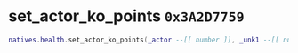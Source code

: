 # set_actor_ko_points `0x3A2D7759`

```lua
natives.health.set_actor_ko_points(_actor --[[ number ]], _unk1 --[[ number ]])
```